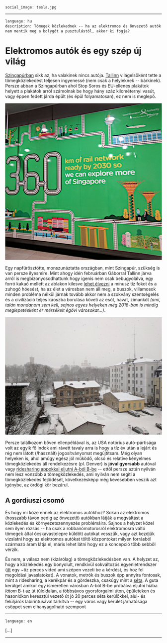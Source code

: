     social_image: tesla.jpg

---

    language: hu
    description: Tömegek közlekednek -- ha az elektromos és önvezető autók nem mentik meg a bolygót a pusztulástól, akkor ki fogja?


# Elektromos autók és egy szép új világ

[Szingapúrban](1) sikk az, ha valakinek nincs autója. [Tallinn](2) világelsőként tette a tömegközlekedést teljesen ingyenessé (nem csak a helyieknek -- bárkinek). Persze abban a Szingapúrban ahol Stop Soros és EU-ellenes plakátok helyett a plakátok arról számolnak be hogy hány száz kilométernyi vasút, vagy éppen fedett járda épült (és épül folyamatosan), ez nem is meglepő.

![Plakát Szingapúrban a tömegközlekedési fejlesztésekről](/img/singapore-lta-sign.jpg)

Egy napfürösztötte, monszunáztatta országban, mint Szingapúr, szükség is van persze ilyesmire. Mint ahogy idén februárban Gáborral Tallinn járva arról is megbizonyosodhattunk hogy igenis nem csak bebugyolálva, egy forró kakaó mellett az ablakon kilesve [lehet élvezni](4) a mínusz tíz fokot és a zuhogó hóesést, ha az élet a városban nem áll meg, a buszok, villamosok minden probléma nélkül járnak tovább akkor nem a szokvány szentségelés és a civilizáció teljes káoszba borulása követi az esőt, havat, zimankót _(ami, talán mondanom sem kell, sajnos egyes helyeken még 2018-ban is mindig meglepetésként ér mérsékelt égövi városokat...)_.

![Behavazott Tallinn](/img/snowy-tallinn.jpg)

Persze találkozom bőven ellenpéldával is, az USA notórius autó-pártisága volt az egyik fő indok ami rávett tavaly arra is hogy a tíz év után a lejárt és rég nem látott (/használt) jogosítványomat megújtítsam. Még olyan helyeken is, ahol amúgy egész jól működő, olcsó és relatíve kényelmes tömegközlekedés áll rendelkezésre (pl. Denver) is **jóval gyorsabb** autóval vagy [ridesharing appokkal eljutni A-ból B-be](5) -- ettől persze aztán nyilván nem lesz vonzóbb a tömegközlekedés, ami nyilván nem segíti a tömegközlekedés fejlődését, következésképp még kevesebben veszik azt igénybe, az ördögi kör bezárul.


## A gordiuszi csomó

És hogy mi köze ennek az elektromos autókhoz? Sokan az elektromos (hosszabb távon pedig az önvezető) autókban látják a megváltást a közlekedés és környezetszennyezés problémáira. Sajnos a helyzet közel sem ilyen rózsás -- ha csak a robbanómotorosról elektromosra váltó tömegek által ócskavastelepre küldött autókat vesszük, vagy azt kezdjük vizslatni hogy az elektromos autókat töltő központokat milyen forrásból származó áram látja el, máris lehet látni hogy ez a koncepció több sebből vérzik.

És nem, a válasz nem (kizárólag) a tömegközlekedésben van. A helyzet az, hogy a közlekedés egy bonyolult, rendkívül sokváltozós egyenletrendszer ([itt](6) egy ~tíz perces videó ami szépen vezeti be a kérdést, és hoz fel megoldási javaslatokat). A vonatok, metrók és buszok épp annyira fontosak, mint a ridesharing, a kerékpár és a gördeszka, csakúgy mint a [séta](7). A guta kerülget amikor egy ismeretlen városban A-ból B-be próbálva eljutni hiába _látom_ B-t az út túloldalán, a többsávos gyorsforgalmi úton, épületeken és hasonlókon keresztül vezető út jó 20 perces séta kerülőkkel, alul- és felüljárók labirintusával tarkítva -- egy város vagy kerület járhatósága csöppet sem elhanyagolható szempont



---

    language: en


[...]



---


[1]: https://www.channelnewsasia.com/news/singapore/fashionable-young-adults-singapore-not-to-own-car-sitoh-yih-pin-10736852

[2]: https://popupcity.net/estonia-to-become-the-worlds-first-free-public-transport-nation/

[3]: https://twitter.com/LTAsg/status/881361792106020864

[4]: https://www.facebook.com/photo.php?fbid=10208822251868592

[5]: https://twitter.com/slsoftworks/status/1010553523258449921

[6]: https://www.youtube.com/watch?v=NM-odCvJdrI

[7]: http://devonzuegel.com/post/we-should-be-building-cities-for-people-not-cars
